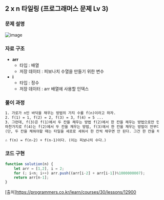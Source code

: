 ## 2 x n 타일링 (프로그래머스 문제 Lv 3)


### 문제 설명

![image](https://user-images.githubusercontent.com/39308313/142726498-5976a420-7040-4b95-92c0-49b8bbcce578.png)

### 자료 구조

- **arr**
    - 타입 : 배열
    - 저장 데이터 : 피보나치 수열을 만들기 위한 변수
- **i**
    - 타입 : 정수
    - 저장 데이터 : arr 배열에 사용할 인덱스

### 풀이 과정
```txt
1. 가로가 n인 바닥을 채우는 방법의 가지 수를 f(n)이라고 하자.  
2. f(1) = 1, f(2) = 2, f(3) = 3, f(4) = 5 ...
3. 그런데, f(3)은 f(1)에서 두 칸을 채우는 방법 f(2)에서 한 칸을 채우는 방법으로만 만들어진다.
마찬가지로 f(4)는 f(2)에서 두 칸을 채우는 방법, f(3)에서 한 칸을 채우는 방법이 전부다.
(단, 두 칸을 채워야할 때는 타일을 세로로 세워서 한 칸씩 채우면 안 된다. 그건 한 칸을 채우는 방법이기 때문이다.)

∴ f(n) = f(n-2) + f(n-1)이다. (이는 피보나치 수다.)
```

### 코드 구현

```javascript
function solution(n) {
    let arr = [1,2], i = 2;
    for (; i<n; i++) arr.push((arr[i-2] + arr[i-1])%1000000007);
    return arr[n-1];
}
```

[출처]<https://programmers.co.kr/learn/courses/30/lessons/12900>
